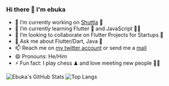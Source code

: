 ### Hi there 👋 I'm ebuka 

<!--
**Revelationjay/Revelationjay** is a ✨ _special_ ✨ repository because its `README.md` (this file) appears on your GitHub profile.
-->

- 🔭 I’m currently working on [Shuttla](https://github.com/Revelationjay/Shuttla) 🚦
- 🌱 I’m currently learning Flutter 🦋 and JavaScript 👨‍💻
- 👯 I’m looking to collaborate on Flutter Projects for Startups 🏢
- 💬 Ask me about Flutter/Dart, Java 🙂
- 📫 Reach me on [my twitter account](https://twitter.com/cs_onah) or send me a [mail](revelationjay02@gmail.com)
- 😄 Pronouns: He/Him
- ⚡ Fun fact: I play chess ♟ and love meeting new people 🙋‍♂️

![Ebuka's GitHub Stats](https://github-readme-stats.vercel.app/api?username=Revelationjay&count_private=true&hide=stars,issues&show_icons=true) 
![Top Langs](https://github-readme-stats.vercel.app/api/top-langs/?username=Revelationjay&layout=compact)


